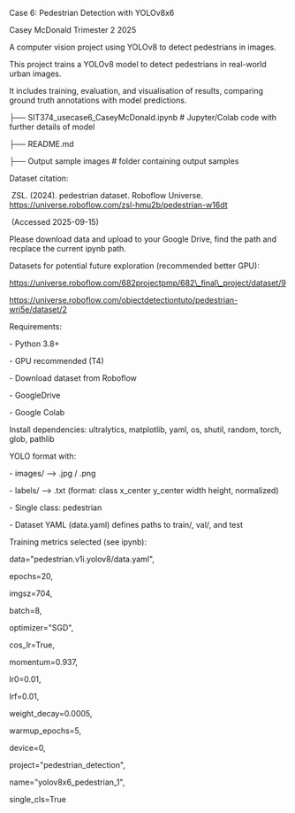 Case 6: Pedestrian Detection with YOLOv8x6

Casey McDonald Trimester 2 2025

A computer vision project using YOLOv8 to detect pedestrians in images.



This project trains a YOLOv8 model to detect pedestrians in real-world urban images.

It includes training, evaluation, and visualisation of results, comparing ground truth annotations with model predictions.



├── SIT374\_usecase6\_CaseyMcDonald.ipynb # Jupyter/Colab code with further details of model

├── README.md

├── Output sample images # folder containing output samples



Dataset citation:

 ZSL. (2024). pedestrian dataset. Roboflow Universe. https://universe.roboflow.com/zsl-hmu2b/pedestrian-w16dt

 (Accessed 2025-09-15)

Please download data and upload to your Google Drive, find the path and recplace the current ipynb path.



Datasets for potential future exploration (recommended better GPU):

https://universe.roboflow.com/682projectpmp/682\_final\_project/dataset/9

https://universe.roboflow.com/objectdetectiontuto/pedestrian-wri5e/dataset/2



Requirements:

\- Python 3.8+

\- GPU recommended (T4)

\- Download dataset from Roboflow

\- GoogleDrive

\- Google Colab

Install dependencies: ultralytics, matplotlib, yaml, os, shutil, random, torch, glob, pathlib



YOLO format with:

\- images/ --> .jpg / .png

\- labels/ --> .txt (format: class x\_center y\_center width height, normalized)

\- Single class: pedestrian

\- Dataset YAML (data.yaml) defines paths to train/, val/, and test



Training metrics selected (see ipynb):

data="pedestrian.v1i.yolov8/data.yaml",

epochs=20,

imgsz=704,

batch=8,

optimizer="SGD",

cos\_lr=True,

momentum=0.937,

lr0=0.01,

lrf=0.01,

weight\_decay=0.0005,

warmup\_epochs=5,

device=0,

project="pedestrian\_detection",

name="yolov8x6\_pedestrian\_1",

single\_cls=True

